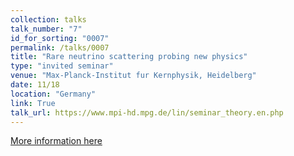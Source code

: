 ```yaml
---
collection: talks
talk_number: "7"
id_for_sorting: "0007"
permalink: /talks/0007
title: "Rare neutrino scattering probing new physics" 
type: "invited seminar"
venue: "Max-Planck-Institut fur Kernphysik, Heidelberg"
date: 11/18
location: "Germany"
link: True 
talk_url: https://www.mpi-hd.mpg.de/lin/seminar_theory.en.php 
---
```


[More information here](https://www.mpi-hd.mpg.de/lin/seminar_theory.en.php)
